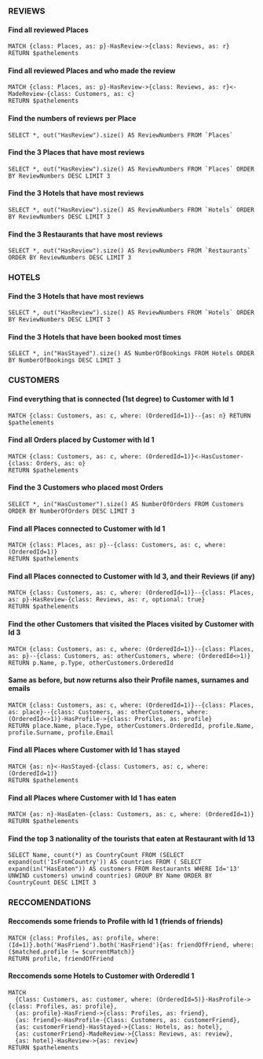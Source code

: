 ### REVIEWS 

#### Find all reviewed Places
```
MATCH {class: Places, as: p}-HasReview->{class: Reviews, as: r} 
RETURN $pathelements
```

#### Find all reviewed Places and who made the review 
```
MATCH {class: Places, as: p}-HasReview->{class: Reviews, as: r}<-MadeReview-{class: Customers, as: c} 
RETURN $pathelements 
```

#### Find the numbers of reviews per Place 
```
SELECT *, out("HasReview").size() AS ReviewNumbers FROM `Places`  
```

#### Find the 3 Places that have most reviews
```
SELECT *, out("HasReview").size() AS ReviewNumbers FROM `Places` ORDER BY ReviewNumbers DESC LIMIT 3
```

#### Find the 3 Hotels that have most reviews 
```
SELECT *, out("HasReview").size() AS ReviewNumbers FROM `Hotels` ORDER BY ReviewNumbers DESC LIMIT 3
```

#### Find the 3 Restaurants that have most reviews 
```
SELECT *, out("HasReview").size() AS ReviewNumbers FROM `Restaurants` ORDER BY ReviewNumbers DESC LIMIT 3
```

### HOTELS 
	
#### Find the 3 Hotels that have most reviews 

```
SELECT *, out("HasReview").size() AS ReviewNumbers FROM `Hotels` ORDER BY ReviewNumbers DESC LIMIT 3
```

#### Find the 3 Hotels that have been booked most times
```
SELECT *, in("HasStayed").size() AS NumberOfBookings FROM Hotels ORDER BY NumberOfBookings DESC LIMIT 3
```
### CUSTOMERS 
	
#### Find everything that is connected (1st degree) to Customer with Id 1 
```
MATCH {class: Customers, as: c, where: (OrderedId=1)}--{as: n} RETURN $pathelements
```
#### Find all Orders placed by Customer with Id 1  
```
MATCH {class: Customers, as: c, where: (OrderedId=1)}<-HasCustomer-{class: Orders, as: o} 
RETURN $pathelements
```
#### Find the 3 Customers who placed most Orders
```
SELECT *, in("HasCustomer").size() AS NumberOfOrders FROM Customers ORDER BY NumberOfOrders DESC LIMIT 3
```
#### Find all Places connected to Customer with Id 1 
```
MATCH {class: Places, as: p}--{class: Customers, as: c, where: (OrderedId=1)} 
RETURN $pathelements
```	
#### Find all Places connected to Customer with Id 3, and their Reviews (if any) 
```
MATCH {class: Customers, as: c, where: (OrderedId=1)}--{class: Places, as: p}-HasReview-{class: Reviews, as: r, optional: true} 
RETURN $pathelements
```

#### Find the other Customers that visited the Places visited by Customer with Id 3
```
MATCH {class: Customers, as: c, where: (OrderedId=1)}--{class: Places, as: p}--{class: Customers, as: otherCustomers, where: (OrderedId<>1)} 
RETURN p.Name, p.Type, otherCustomers.OrderedId 
```

#### Same as before, but now returns also their Profile names, surnames and emails 
```
MATCH {class: Customers, as: c, where: (OrderedId=1)}--{class: Places, as: place}--{class: Customers, as: otherCustomers, where: (OrderedId<>1)}-HasProfile->{class: Profiles, as: profile} 
RETURN place.Name, place.Type, otherCustomers.OrderedId, profile.Name, profile.Surname, profile.Email
```

#### Find all Places where Customer with Id 1 has stayed
```
MATCH {as: n}<-HasStayed-{class: Customers, as: c, where: (OrderedId=1)} 
RETURN $pathelements
```

#### Find all Places where Customer with Id 1 has eaten
```
MATCH {as: n}-HasEaten-{class: Customers, as: c, where: (OrderedId=1)} 
RETURN $pathelements
```

#### Find the top 3 nationality of the tourists that eaten at Restaurant with Id 13
```
SELECT Name, count(*) as CountryCount FROM (SELECT expand(out('IsFromCountry')) AS countries FROM ( SELECT expand(in("HasEaten")) AS customers FROM Restaurants WHERE Id='13' UNWIND customers) unwind countries) GROUP BY Name ORDER BY CountryCount DESC LIMIT 3
```

### RECCOMENDATIONS

#### Reccomends some friends to Profile with Id 1 (friends of friends)
```
MATCH {class: Profiles, as: profile, where: (Id=1)}.both('HasFriend').both('HasFriend'){as: friendOfFriend, where: ($matched.profile != $currentMatch)} 
RETURN profile, friendOfFriend 
```

#### Reccomends some Hotels to Customer with OrderedId 1	
```
MATCH 
  {Class: Customers, as: customer, where: (OrderedId=5)}-HasProfile->{class: Profiles, as: profile},
  {as: profile}-HasFriend->{class: Profiles, as: friend},
  {as: friend}<-HasProfile-{Class: Customers, as: customerFriend},
  {as: customerFriend}-HasStayed->{Class: Hotels, as: hotel},
  {as: customerFriend}-MadeReview->{Class: Reviews, as: review},
  {as: hotel}-HasReview->{as: review}
RETURN $pathelements
```
